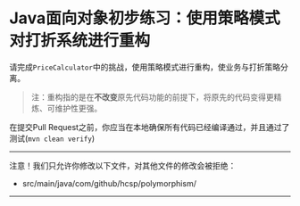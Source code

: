 # Java面向对象初步练习：使用策略模式对打折系统进行重构

请完成`PriceCalculator`中的挑战，使用策略模式进行重构，使业务与打折策略分离。

> 注：重构指的是在**不改变**原先代码功能的前提下，将原先的代码变得更精炼、可维护性更强。

在提交Pull Request之前，你应当在本地确保所有代码已经编译通过，并且通过了测试(`mvn clean verify`)

-----
注意！我们只允许你修改以下文件，对其他文件的修改会被拒绝：
- src/main/java/com/github/hcsp/polymorphism/
-----


